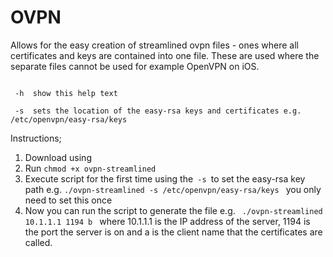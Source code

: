 OVPN
====
Allows for the easy creation of streamlined ovpn files - ones where all certificates and keys are contained into one file. These are used where the separate files cannot be used for example OpenVPN on iOS.

<code>
 -h  show this help text
</code>
<code>
 -s  sets the location of the easy-rsa keys and certificates e.g. /etc/openvpn/easy-rsa/keys
</code>

Instructions;
<Ol>
<li>Download using <code> </code></li>
<li>Run <code>chmod +x ovpn-streamlined</code></li>
<li>Execute script for the first time using the<code> -s </code>to set the easy-rsa key path e.g. 
<code>./ovpn-streamlined -s /etc/openvpn/easy-rsa/keys </code> you only need to set this once</li>
<li>Now you can run the script to generate the file e.g. <code> ./ovpn-streamlined 10.1.1.1 1194 b </code> where 10.1.1.1 is the IP address of the server, 1194 is the port the server is on and a is the client name that the certificates are called. </li>
